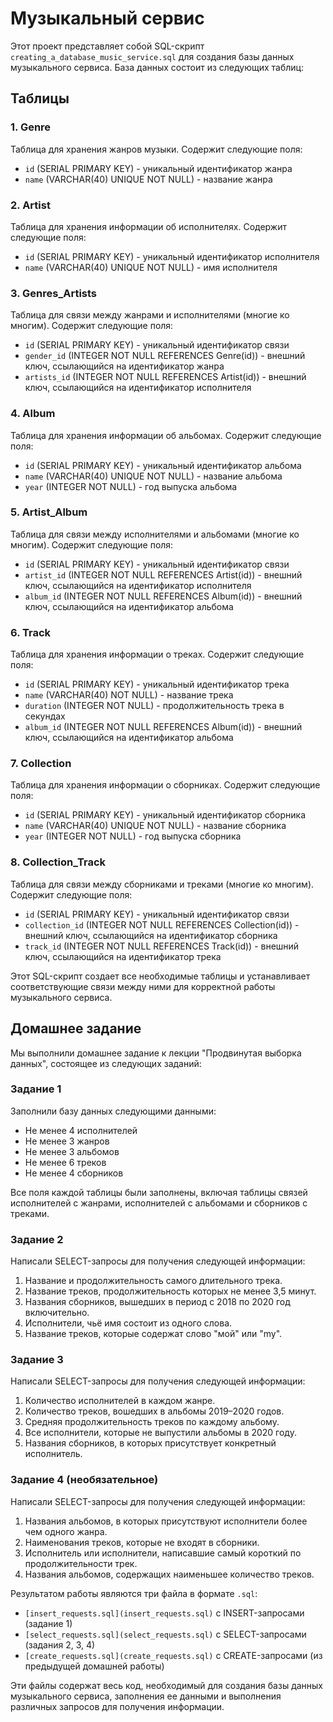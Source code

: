# Музыкальный сервис 


Этот проект представляет собой SQL-скрипт `creating_a_database_music_service.sql` для создания базы данных музыкального сервиса. База данных состоит из следующих таблиц:

## Таблицы

### 1. Genre
Таблица для хранения жанров музыки. Содержит следующие поля:
- `id` (SERIAL PRIMARY KEY) - уникальный идентификатор жанра
- `name` (VARCHAR(40) UNIQUE NOT NULL) - название жанра

### 2. Artist
Таблица для хранения информации об исполнителях. Содержит следующие поля:
- `id` (SERIAL PRIMARY KEY) - уникальный идентификатор исполнителя
- `name` (VARCHAR(40) UNIQUE NOT NULL) - имя исполнителя

### 3. Genres_Artists
Таблица для связи между жанрами и исполнителями (многие ко многим). Содержит следующие поля:
- `id` (SERIAL PRIMARY KEY) - уникальный идентификатор связи
- `gender_id` (INTEGER NOT NULL REFERENCES Genre(id)) - внешний ключ, ссылающийся на идентификатор жанра
- `artists_id` (INTEGER NOT NULL REFERENCES Artist(id)) - внешний ключ, ссылающийся на идентификатор исполнителя

### 4. Album
Таблица для хранения информации об альбомах. Содержит следующие поля:
- `id` (SERIAL PRIMARY KEY) - уникальный идентификатор альбома
- `name` (VARCHAR(40) UNIQUE NOT NULL) - название альбома
- `year` (INTEGER NOT NULL) - год выпуска альбома

### 5. Artist_Album
Таблица для связи между исполнителями и альбомами (многие ко многим). Содержит следующие поля:
- `id` (SERIAL PRIMARY KEY) - уникальный идентификатор связи
- `artist_id` (INTEGER NOT NULL REFERENCES Artist(id)) - внешний ключ, ссылающийся на идентификатор исполнителя
- `album_id` (INTEGER NOT NULL REFERENCES Album(id)) - внешний ключ, ссылающийся на идентификатор альбома

### 6. Track
Таблица для хранения информации о треках. Содержит следующие поля:
- `id` (SERIAL PRIMARY KEY) - уникальный идентификатор трека
- `name` (VARCHAR(40) NOT NULL) - название трека
- `duration` (INTEGER NOT NULL) - продолжительность трека в секундах
- `album_id` (INTEGER NOT NULL REFERENCES Album(id)) - внешний ключ, ссылающийся на идентификатор альбома

### 7. Collection
Таблица для хранения информации о сборниках. Содержит следующие поля:
- `id` (SERIAL PRIMARY KEY) - уникальный идентификатор сборника
- `name` (VARCHAR(40) UNIQUE NOT NULL) - название сборника
- `year` (INTEGER NOT NULL) - год выпуска сборника

### 8. Collection_Track
Таблица для связи между сборниками и треками (многие ко многим). Содержит следующие поля:
- `id` (SERIAL PRIMARY KEY) - уникальный идентификатор связи
- `collection_id` (INTEGER NOT NULL REFERENCES Collection(id)) - внешний ключ, ссылающийся на идентификатор сборника
- `track_id` (INTEGER NOT NULL REFERENCES Track(id)) - внешний ключ, ссылающийся на идентификатор трека

Этот SQL-скрипт создает все необходимые таблицы и устанавливает соответствующие связи между ними для корректной работы музыкального сервиса.

## Домашнее задание

Мы выполнили домашнее задание к лекции "Продвинутая выборка данных", состоящее из следующих заданий:

### Задание 1

Заполнили базу данных следующими данными:

- Не менее 4 исполнителей
- Не менее 3 жанров
- Не менее 3 альбомов
- Не менее 6 треков
- Не менее 4 сборников

Все поля каждой таблицы были заполнены, включая таблицы связей исполнителей с жанрами, исполнителей с альбомами и сборников с треками.

### Задание 2

Написали SELECT-запросы для получения следующей информации:

1. Название и продолжительность самого длительного трека.
2. Название треков, продолжительность которых не менее 3,5 минут.
3. Названия сборников, вышедших в период с 2018 по 2020 год включительно.
4. Исполнители, чьё имя состоит из одного слова.
5. Название треков, которые содержат слово "мой" или "my".

### Задание 3

Написали SELECT-запросы для получения следующей информации:

1. Количество исполнителей в каждом жанре.
2. Количество треков, вошедших в альбомы 2019–2020 годов.
3. Средняя продолжительность треков по каждому альбому.
4. Все исполнители, которые не выпустили альбомы в 2020 году.
5. Названия сборников, в которых присутствует конкретный исполнитель.

### Задание 4 (необязательное)

Написали SELECT-запросы для получения следующей информации:

1. Названия альбомов, в которых присутствуют исполнители более чем одного жанра.
2. Наименования треков, которые не входят в сборники.
3. Исполнитель или исполнители, написавшие самый короткий по продолжительности трек.
4. Названия альбомов, содержащих наименьшее количество треков.

Результатом работы являются три файла в формате `.sql`:

- `[insert_requests.sql](insert_requests.sql)` с INSERT-запросами (задание 1)
- `[select_requests.sql](select_requests.sql)` с SELECT-запросами (задания 2, 3, 4)
- `[create_requests.sql](create_requests.sql)` с CREATE-запросами (из предыдущей домашней работы)

Эти файлы содержат весь код, необходимый для создания базы данных музыкального сервиса, заполнения ее данными и выполнения различных запросов для получения информации.